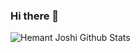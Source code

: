 ### Hi there 👋

![Hemant Joshi Github Stats](https://github-readme-stats.vercel.app/api?username=taojunnan&show_icons=true&title_color=fff&icon_color=79ff97&text_color=9f9f9f&bg_color=151515&hide=["contribs"])
